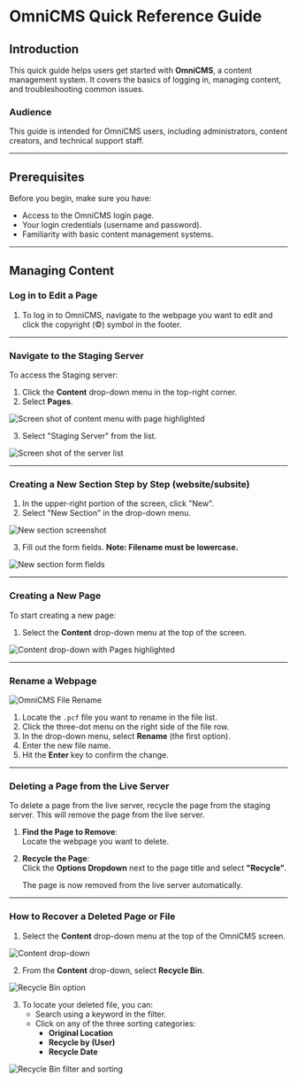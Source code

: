 # OmniCMS Quick Reference Guide

## Introduction
This quick guide helps users get started with **OmniCMS**, a content management system. It covers the basics of logging in, managing content, and troubleshooting common issues.

### Audience
This guide is intended for OmniCMS users, including administrators, content creators, and technical support staff.


---

## Prerequisites
Before you begin, make sure you have:
- Access to the OmniCMS login page.
- Your login credentials (username and password).
- Familiarity with basic content management systems.

---

## Managing Content

### Log in to Edit a Page
1. To log in to OmniCMS, navigate to the webpage you want to edit and click the copyright (©) symbol in the footer.

---

### Navigate to the Staging Server

To access the Staging server:
1. Click the **Content** drop-down menu in the top-right corner.
2. Select **Pages**.

![Screen shot of content menu with page highlighted](https://raw.githubusercontent.com/cdpearsontx/cms-quick-reference/refs/heads/main/images/omnicms-content-dropdown-new-page.jpg)

3. Select "Staging Server" from the list.

![Screen shot of the server list](https://raw.githubusercontent.com/cdpearsontx/cms-quick-reference/refs/heads/main/images/omnicms-navigate-to-staging-server.jpg)

---

### Creating a New Section Step by Step (website/subsite)

1. In the upper-right portion of the screen, click "New".
2. Select "New Section" in the drop-down menu.

![New section screenshot](https://raw.githubusercontent.com/cdpearsontx/cms-quick-reference/refs/heads/main/images/omnicms-new-section.JPG)

3. Fill out the form fields. **Note: Filename must be lowercase.**

![New section form fields](https://raw.githubusercontent.com/cdpearsontx/cms-quick-reference/refs/heads/main/images/omnicms-new-section-form%3Dfields.jpg)

---

### Creating a New Page

To start creating a new page:
1. Select the **Content** drop-down menu at the top of the screen.

![Content drop-down with Pages highlighted](https://raw.githubusercontent.com/cdpearsontx/cms-quick-reference/refs/heads/main/images/omnicms-content-dropdown-new-page.jpg)

---

### Rename a Webpage

![OmniCMS File Rename](https://raw.githubusercontent.com/cdpearsontx/cms-quick-reference/refs/heads/main/images/omnicms-file-rename.jpg)

1. Locate the `.pcf` file you want to rename in the file list.
2. Click the three-dot menu on the right side of the file row.
3. In the drop-down menu, select **Rename** (the first option).
4. Enter the new file name.
5. Hit the **Enter** key to confirm the change.

---

### Deleting a Page from the Live Server

To delete a page from the live server, recycle the page from the staging server. This will remove the page from the live server.

1. **Find the Page to Remove**:  
   Locate the webpage you want to delete.

2. **Recycle the Page**:  
   Click the **Options Dropdown** next to the page title and select **"Recycle"**.

   The page is now removed from the live server automatically.

---

### How to Recover a Deleted Page or File

1. Select the **Content** drop-down menu at the top of the OmniCMS screen.

![Content drop-down](https://raw.githubusercontent.com/cdpearsontx/cms-quick-reference/refs/heads/main/images/omnicms-content-dropdown.jpg)

2. From the **Content** drop-down, select **Recycle Bin**.

![Recycle Bin option](https://raw.githubusercontent.com/cdpearsontx/cms-quick-reference/refs/heads/main/images/omnicms-content-menu-recyle-bin.jpg)

3. To locate your deleted file, you can:
   - Search using a keyword in the filter.
   - Click on any of the three sorting categories:
     - **Original Location**
     - **Recycle by (User)**
     - **Recycle Date**

![Recycle Bin filter and sorting](https://raw.githubusercontent.com/cdpearsontx/cms-quick-reference/refs/heads/main/images/omnicms-recyle-bin-filter-sort.JPG)

